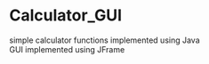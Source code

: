 # Calculator_GUI
simple calculator functions implemented using Java   
GUI implemented using JFrame
